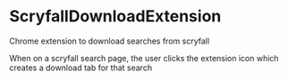 # ScryfallDownloadExtension
Chrome extension to download searches from scryfall

When on a scryfall search page, the user clicks the extension icon which creates a download tab for that search
